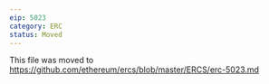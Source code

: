 ```yaml
---
eip: 5023
category: ERC
status: Moved
---
```


This file was moved to https://github.com/ethereum/ercs/blob/master/ERCS/erc-5023.md

